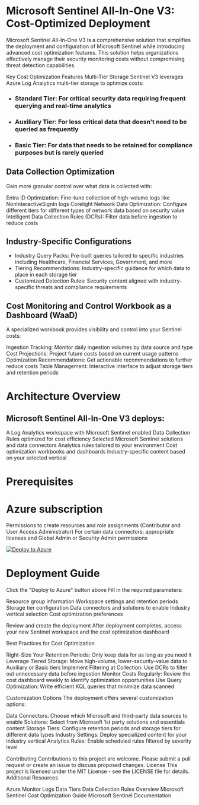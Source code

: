 # Microsoft Sentinel All-In-One V3: Cost-Optimized Deployment
Microsoft Sentinel All-In-One V3 is a comprehensive solution that simplifies the deployment and configuration of Microsoft Sentinel while introducing advanced cost optimization features. This solution helps organizations effectively manage their security monitoring costs without compromising threat detection capabilities.

Key Cost Optimization Features
Multi-Tier Storage
Sentinel V3 leverages Azure Log Analytics multi-tier storage to optimize costs:

* ### Standard Tier: For critical security data requiring frequent querying and real-time analytics
* ### Auxiliary Tier: For less critical data that doesn't need to be queried as frequently
* ### Basic Tier: For data that needs to be retained for compliance purposes but is rarely queried

## Data Collection Optimization
Gain more granular control over what data is collected with:

Entra ID Optimization: Fine-tune collection of high-volume logs like NonInteractiveSignIn logs
Corelight Network Data Optimization: Configure different tiers for different types of network data based on security value
Intelligent Data Collection Rules (DCRs): Filter data before ingestion to reduce costs

## Industry-Specific Configurations

* Industry Query Packs: Pre-built queries tailored to specific industries including Healthcare, Financial Services, Government, and more
* Tiering Recommendations: Industry-specific guidance for which data to place in each storage tier
* Customized Detection Rules: Security content aligned with industry-specific threats and compliance requirements

## Cost Monitoring and Control Workbook as a Dashboard (WaaD)
A specialized workbook provides visibility and control into your Sentinel costs:

Ingestion Tracking: Monitor daily ingestion volumes by data source and type
Cost Projections: Project future costs based on current usage patterns
Optimization Recommendations: Get actionable recommendations to further reduce costs
Table Management: Interactive interface to adjust storage tiers and retention periods

# Architecture Overview
## Microsoft Sentinel All-In-One V3 deploys:

A Log Analytics workspace with Microsoft Sentinel enabled
Data Collection Rules optimized for cost efficiency
Selected Microsoft Sentinel solutions and data connectors
Analytics rules tailored to your environment
Cost optimization workbooks and dashboards
Industry-specific content based on your selected vertical

# Prerequisites

# Azure subscription
Permissions to create resources and role assignments (Contributor and User Access Administrator)
For certain data connectors: appropriate licenses and Global Admin or Security Admin permissions

[![Deploy to Azure](https://aka.ms/deploytoazurebutton)](https://portal.azure.com/#create/Microsoft.Template/uri/https%3A%2F%2Fraw.githubusercontent.com%2FDataGuys%2FSentinel-All-In-OneV3%2Fmain%2Fv3%2Fazuredeploy.json/createUIDefinitionUri/https%3A%2F%2Fraw.githubusercontent.com%2FDataGuys%2FSentinel-All-In-OneV3%2Fmain%2Fv3%2FcreateUIDefinition.json)

# Deployment Guide

Click the "Deploy to Azure" button above
Fill in the required parameters:

Resource group information
Workspace settings and retention periods
Storage tier configuration
Data connectors and solutions to enable
Industry vertical selection
Cost optimization preferences


Review and create the deployment
After deployment completes, access your new Sentinel workspace and the cost optimization dashboard

Best Practices for Cost Optimization

Right-Size Your Retention Periods: Only keep data for as long as you need it
Leverage Tiered Storage: Move high-volume, lower-security-value data to Auxiliary or Basic tiers
Implement Filtering at Collection: Use DCRs to filter out unnecessary data before ingestion
Monitor Costs Regularly: Review the cost dashboard weekly to identify optimization opportunities
Use Query Optimization: Write efficient KQL queries that minimize data scanned

Customization Options
The deployment offers several customization options:

Data Connectors: Choose which Microsoft and third-party data sources to enable
Solutions: Select from Microsoft 1st party solutions and essentials content
Storage Tiers: Configure retention periods and storage tiers for different data types
Industry Settings: Deploy specialized content for your industry vertical
Analytics Rules: Enable scheduled rules filtered by severity level

Contributing
Contributions to this project are welcome. Please submit a pull request or create an issue to discuss proposed changes.
License
This project is licensed under the MIT License - see the LICENSE file for details.
Additional Resources

Azure Monitor Logs Data Tiers
Data Collection Rules Overview
Microsoft Sentinel Cost Optimization Guide
Microsoft Sentinel Documentation
